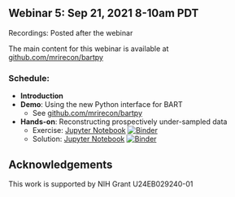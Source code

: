 ## Webinar 5: Sep 21, 2021 8-10am PDT

Recordings: Posted after the webinar  

The main  content for this webinar is available at [github.com/mrirecon/bartpy](https://github.com/mrirecon/bartpy)

### Schedule:
- **Introduction**
- **Demo**: Using the new Python interface for BART
  - See [github.com/mrirecon/bartpy](https://github.com/mrirecon/bartpy)
- **Hands-on**: Reconstructing prospectively under-sampled data
  - Exercise: [Jupyter Notebook](exercise/webinar5_exercise.ipynb) [![Binder](https://mybinder.org/badge_logo.svg)](https://mybinder.org/v2/gh/mrirecon/bart-webinars/master?filepath=webinar5/exercise/webinar5_exercise.ipynb)
  - Solution: [Jupyter Notebook](exercise/webinar5_exercise_soln.ipynb) [![Binder](https://mybinder.org/badge_logo.svg)](https://mybinder.org/v2/gh/mrirecon/bart-webinars/master?filepath=webinar5/exercise/webinar5_exercise_soln.ipynb)

## Acknowledgements
This work is supported by NIH Grant U24EB029240-01

